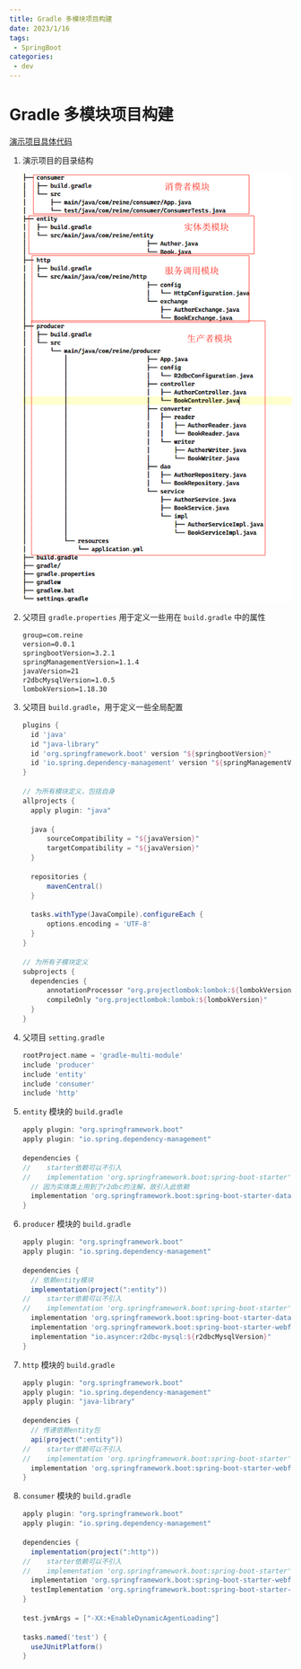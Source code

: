 ```yaml
---
title: Gradle 多模块项目构建
date: 2023/1/16
tags:
 - SpringBoot
categories:
 - dev
---
```


# Gradle 多模块项目构建

[演示项目具体代码](https://github.com/reine-ishyanami/article/tree/master/code/gradle-multi-module)

1. 演示项目的目录结构

   ![project structure](../assets/gradleMultiMudole_01.png)

2. 父项目 `gradle.properties` 用于定义一些用在 `build.gradle` 中的属性

   ```properties
   group=com.reine
   version=0.0.1
   springbootVersion=3.2.1
   springManagementVersion=1.1.4
   javaVersion=21
   r2dbcMysqlVersion=1.0.5
   lombokVersion=1.18.30
   ```

3. 父项目 `build.gradle`，用于定义一些全局配置

   ```groovy
   plugins {
     id 'java'
     id "java-library"
     id 'org.springframework.boot' version "${springbootVersion}"
     id 'io.spring.dependency-management' version "${springManagementVersion}"
   }
   
   // 为所有模块定义，包括自身
   allprojects {
     apply plugin: "java"
   
     java {
         sourceCompatibility = "${javaVersion}"
         targetCompatibility = "${javaVersion}"
     }
   
     repositories {
         mavenCentral()
     }
   
     tasks.withType(JavaCompile).configureEach {
         options.encoding = 'UTF-8'
     }
   }
   
   // 为所有子模块定义
   subprojects {
     dependencies {
         annotationProcessor "org.projectlombok:lombok:${lombokVersion}"
         compileOnly "org.projectlombok:lombok:${lombokVersion}"
     }
   }
   ```

4. 父项目 `setting.gradle`

   ```groovy
   rootProject.name = 'gradle-multi-module'
   include 'producer'
   include 'entity'
   include 'consumer'
   include 'http'
   ```

5. `entity` 模块的 `build.gradle`

   ```groovy
   apply plugin: "org.springframework.boot"
   apply plugin: "io.spring.dependency-management"
   
   dependencies {
   //    starter依赖可以不引入
   //    implementation 'org.springframework.boot:spring-boot-starter'
     // 因为实体类上用到了r2dbc的注解，故引入此依赖
     implementation 'org.springframework.boot:spring-boot-starter-data-r2dbc'
   }
   ```

6. `producer` 模块的 `build.gradle`

   ```groovy
   apply plugin: "org.springframework.boot"
   apply plugin: "io.spring.dependency-management"
   
   dependencies {
     // 依赖entity模块
     implementation(project(":entity"))
   //    starter依赖可以不引入
   //    implementation 'org.springframework.boot:spring-boot-starter'
     implementation 'org.springframework.boot:spring-boot-starter-data-r2dbc'
     implementation 'org.springframework.boot:spring-boot-starter-webflux'
     implementation "io.asyncer:r2dbc-mysql:${r2dbcMysqlVersion}"
   }    
   ```

7. `http` 模块的 `build.gradle`

   ```groovy
   apply plugin: "org.springframework.boot"
   apply plugin: "io.spring.dependency-management"
   apply plugin: "java-library"
   
   dependencies {
     // 传递依赖entity包
     api(project(":entity"))
   //    starter依赖可以不引入
   //    implementation 'org.springframework.boot:spring-boot-starter'
     implementation 'org.springframework.boot:spring-boot-starter-webflux'
   }    
   ```

8. `consumer` 模块的 `build.gradle`

   ```groovy
   apply plugin: "org.springframework.boot"
   apply plugin: "io.spring.dependency-management"
   
   dependencies {
     implementation(project(":http"))
   //    starter依赖可以不引入
   //    implementation 'org.springframework.boot:spring-boot-starter'
     implementation 'org.springframework.boot:spring-boot-starter-webflux'
     testImplementation 'org.springframework.boot:spring-boot-starter-test'
   }
   
   test.jvmArgs = ["-XX:+EnableDynamicAgentLoading"]
   
   tasks.named('test') {
     useJUnitPlatform()
   }
   ```